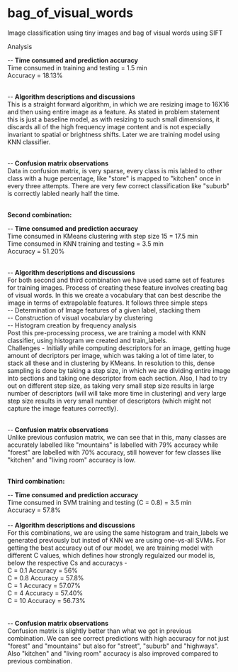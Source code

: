# bag_of_visual_words
Image classification using tiny images and bag of visual words using SIFT


Analysis 
 
 -- **Time consumed and prediction accuracy** <br>
     Time consumed in training and testing = 1.5 min <br> 
     Accuracy = 18.13% <br><br>
 
 -- **Algorithm descriptions and discussions** <br>
     This is a straight forward algorithm, in which we are resizing image to 16X16 and then using entire image as a feature. As stated in problem statement this is just a baseline model, as with resizing to such small dimensions, it discards all of the high frequency image content and is not especially invariant to spatial or brightness shifts. Later we are training model using KNN classifier.<br><br>
     
 -- **Confusion matrix observations**<br>
    Data in confusion matrix, is very sparse, every class is mis labled to other class with a huge percentage, like "store" is mapped to "kitchen" once in every three attempts. There are very few correct classification like "suburb" is correctly labled nearly half the time. <br><br>
 
 **Second combination:** <br>
 
 -- **Time consumed and prediction accuracy**<br>
     Time consumed in KMeans clustering with step size 15 = 17.5 min<br>
     Time consumed in KNN training and testing = 3.5 min<br>
     Accuracy = 51.20%<br><br>
     
 -- **Algorithm descriptions and discussions**<br>
    For both second and third combination we have used same set of features for training images. Process of creating these feature involves creating bag of visual words. In this we create a vocabulary that can best describe the image in terms of extrapolable features. It follows three simple steps<br> 
    -- Determination of Image features of a given label, stacking them <br> 
    -- Construction of visual vocabulary by clustering<br>
    -- Histogram creation by frequency analysis <br>
    Post this pre-processing process, we are training a model with KNN classifier, using histogram we created and train_labels. 
    <br>
    Challenges - Initially while computing descriptors for an image, getting huge amount of decriptors per image, which was taking a lot of time later, to stack all these and in clustering by KMeans. In resolution to this, dense sampling is done by taking a step size, in which we are dividing entire image into sections and taking one descriptor from each section. Also, I had to try out on different step size, as taking very small step size results in large number of descriptors (will will take more time in clustering) and very large step size results in very small number of descriptors (which might not capture the image features correctly).<br><br> 
 
 -- **Confusion matrix observations**<br>
     Unlike previous confusion matrix, we can see that in this, many classes are accurately labelled like "mountains" is labelled with 79% accuracy while "forest" are labelled with 70% accuracy, still however for few classes like "kitchen" and "living room" accuracy is low.<br><br>
 
 **Third combination:** <br>
 
 -- **Time consumed and prediction accuracy**<br>
     Time consumed in SVM training and testing (C = 0.8) = 3.5 min<br>
     Accuracy = 57.8%<br><br>
 -- **Algorithm descriptions and discussions**<br>
     For this combinations, we are using the same histogram and train_labels we generated previously but insted of KNN we are using one-vs-all SVMs. For getting the best accuracy out of our model, we are training model with different C values, which defines how strongly regulaized our model is, below the respective Cs and accuracys -<br>
     C = 0.1 Accuracy = 56%<br>
     C = 0.8 Accuracy = 57.8%<br>
     C = 1 Accuracy = 57.07%<br>
     C = 4 Accuracy = 57.40%<br>
     C = 10 Accuracy = 56.73%<br>
     <br><br>
 -- **Confusion matrix observations**<br>
     Confusion matrix is slightly better than what we got in previous combination. We can see correct predictions with high accuracy for not just "forest" and "mountains" but also for "street", "suburb" and "highways". Also "kitchen" and "living room" accuracy is also improved compared to previous combination. <br>
